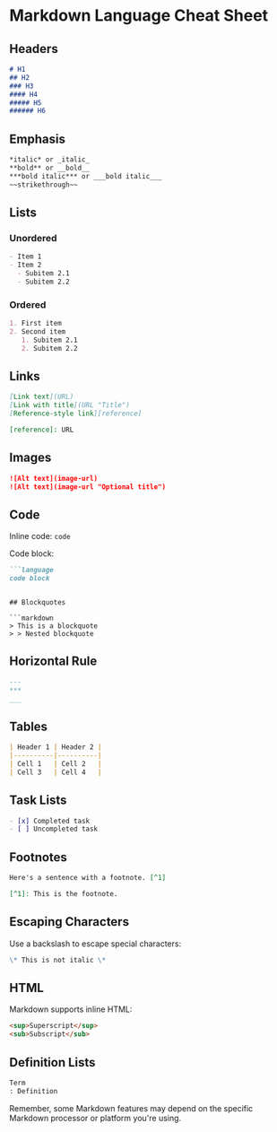 # Markdown Language Cheat Sheet

## Headers

```markdown
# H1
## H2
### H3
#### H4
##### H5
###### H6
```

## Emphasis

```markdown
*italic* or _italic_
**bold** or __bold__
***bold italic*** or ___bold italic___
~~strikethrough~~
```

## Lists

### Unordered
```markdown
- Item 1
- Item 2
  - Subitem 2.1
  - Subitem 2.2
```

### Ordered
```markdown
1. First item
2. Second item
   1. Subitem 2.1
   2. Subitem 2.2
```

## Links

```markdown
[Link text](URL)
[Link with title](URL "Title")
[Reference-style link][reference]

[reference]: URL
```

## Images

```markdown
![Alt text](image-url)
![Alt text](image-url "Optional title")
```

## Code

Inline code: `code`

Code block:
```markdown
```language
code block
```
```

## Blockquotes

```markdown
> This is a blockquote
> > Nested blockquote
```

## Horizontal Rule

```markdown
---
***
___
```

## Tables

```markdown
| Header 1 | Header 2 |
|----------|----------|
| Cell 1   | Cell 2   |
| Cell 3   | Cell 4   |
```

## Task Lists

```markdown
- [x] Completed task
- [ ] Uncompleted task
```

## Footnotes

```markdown
Here's a sentence with a footnote. [^1]

[^1]: This is the footnote.
```

## Escaping Characters

Use a backslash to escape special characters:
```markdown
\* This is not italic \*
```

## HTML

Markdown supports inline HTML:
```markdown
<sup>Superscript</sup>
<sub>Subscript</sub>
```

## Definition Lists

```markdown
Term
: Definition
```

Remember, some Markdown features may depend on the specific Markdown processor or platform you're using.

